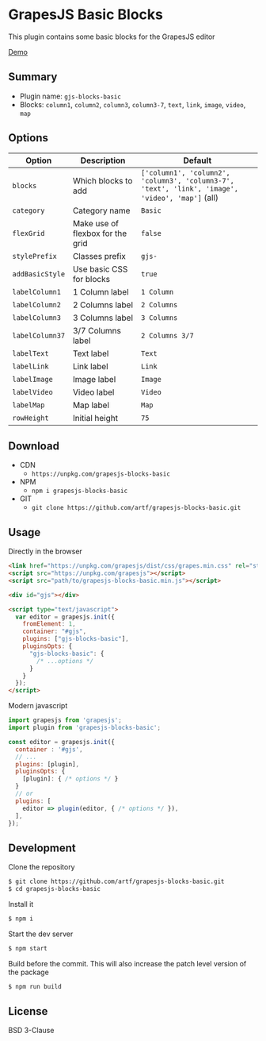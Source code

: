 # GrapesJS Basic Blocks

This plugin contains some basic blocks for the GrapesJS editor

[Demo](http://grapesjs.com/demo.html)
<br/>

## Summary

- Plugin name: `gjs-blocks-basic`
- Blocks: `column1`, `column2`, `column3`, `column3-7`, `text`, `link`, `image`, `video`, `map`

## Options

| Option          | Description                      | Default                                                                                         |
| --------------- | -------------------------------- | ----------------------------------------------------------------------------------------------- |
| `blocks`        | Which blocks to add              | `['column1', 'column2', 'column3', 'column3-7', 'text', 'link', 'image', 'video', 'map']` (all) |
| `category`      | Category name                    | `Basic`                                                                                         |
| `flexGrid`      | Make use of flexbox for the grid | `false`                                                                                         |
| `stylePrefix`   | Classes prefix                   | `gjs-`                                                                                          |
| `addBasicStyle` | Use basic CSS for blocks         | `true`                                                                                          |
| `labelColumn1`  | 1 Column label                   | `1 Column`                                                                                      |
| `labelColumn2`  | 2 Columns label                  | `2 Columns`                                                                                     |
| `labelColumn3`  | 3 Columns label                  | `3 Columns`                                                                                     |
| `labelColumn37` | 3/7 Columns label                | `2 Columns 3/7`                                                                                 |
| `labelText`     | Text label                       | `Text`                                                                                          |
| `labelLink`     | Link label                       | `Link`                                                                                          |
| `labelImage`    | Image label                      | `Image`                                                                                         |
| `labelVideo`    | Video label                      | `Video`                                                                                         |
| `labelMap`      | Map label                        | `Map`                                                                                           |
| `rowHeight`     | Initial height                   | `75`                                                                                          |

## Download

* CDN
  * `https://unpkg.com/grapesjs-blocks-basic`
* NPM
  * `npm i grapesjs-blocks-basic`
* GIT
  * `git clone https://github.com/artf/grapesjs-blocks-basic.git`

## Usage

Directly in the browser
```html
<link href="https://unpkg.com/grapesjs/dist/css/grapes.min.css" rel="stylesheet"/>
<script src="https://unpkg.com/grapesjs"></script>
<script src="path/to/grapesjs-blocks-basic.min.js"></script>

<div id="gjs"></div>

<script type="text/javascript">
  var editor = grapesjs.init({
    fromElement: 1,
    container: "#gjs",
    plugins: ["gjs-blocks-basic"],
    pluginsOpts: {
      "gjs-blocks-basic": {
        /* ...options */
      }
    }
  });
</script>
```

Modern javascript
```js
import grapesjs from 'grapesjs';
import plugin from 'grapesjs-blocks-basic';

const editor = grapesjs.init({
  container : '#gjs',
  // ...
  plugins: [plugin],
  pluginsOpts: {
    [plugin]: { /* options */ }
  }
  // or
  plugins: [
    editor => plugin(editor, { /* options */ }),
  ],
});
```

## Development

Clone the repository

```sh
$ git clone https://github.com/artf/grapesjs-blocks-basic.git
$ cd grapesjs-blocks-basic
```

Install it

```sh
$ npm i
```

Start the dev server

```sh
$ npm start
```

Build before the commit. This will also increase the patch level version of the package

```sh
$ npm run build
```


## License

BSD 3-Clause
